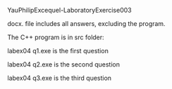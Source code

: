 YauPhilipExcequel-LaboratoryExercise003

docx. file includes all answers, excluding the program.

The C++ program is in src folder:

labex04 q1.exe is the first question

labex04 q2.exe is the second question

labex04 q3.exe is the third question
